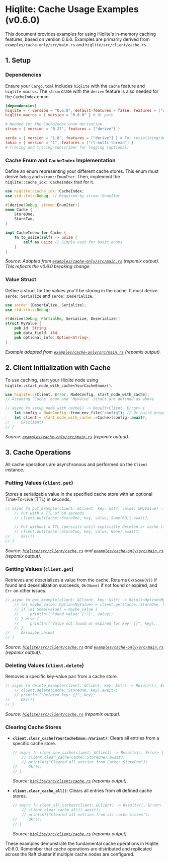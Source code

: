 # Hiqlite: Cache Usage Examples (v0.6.0)

This document provides examples for using Hiqlite's in-memory caching features, based on version 0.6.0. Examples are primarily derived from `examples/cache-only/src/main.rs` and `hiqlite/src/client/cache.rs`.

## 1. Setup

### Dependencies

Ensure your `Cargo.toml` includes `hiqlite` with the `cache` feature and `hiqlite-macros`. The `strum` crate with the `derive` feature is also needed for the `CacheIndex` enum.

```toml
[dependencies]
hiqlite = { version = "0.6.0", default-features = false, features = ["cache"] } # Or path
hiqlite-macros = { version = "0.6.0" } # Or path

# Needed for the CacheIndex enum derivation
strum = { version = "0.27", features = ["derive"] }

serde = { version = "1.0", features = ["derive"] } # For serializing/deserializing cached values
tokio = { version = "1", features = ["rt-multi-thread"] }
# tracing and tracing-subscriber for logging (optional)
```

### Cache Enum and `CacheIndex` Implementation

Define an enum representing your different cache stores. This enum must derive `Debug` and `strum::EnumIter`. Then, implement the `hiqlite::cache_idx::CacheIndex` trait for it.

```rust
use hiqlite::cache_idx::CacheIndex;
use std::fmt::Debug; // Required by strum::EnumIter

#[derive(Debug, strum::EnumIter)]
enum Cache {
    StoreOne,
    StoreTwo,
}

impl CacheIndex for Cache {
    fn to_usize(self) -> usize {
        self as usize // Simple cast for basic enums
    }
}
```
*Source: Adapted from [`examples/cache-only/src/main.rs`](./.ruru/docs/user-kb/repomix-output-sebadob-hiqlite.md:735) (repomix output). This reflects the v0.6.0 breaking change.*

### Value Struct

Define a struct for the values you'll be storing in the cache. It must derive `serde::Serialize` and `serde::Deserialize`.

```rust
use serde::{Deserialize, Serialize};
use std::fmt::Debug;

#[derive(Debug, PartialEq, Serialize, Deserialize)]
struct MyValue {
    pub id: String,
    pub data_field: i64,
    pub optional_info: Option<String>,
}
```
*Example adapted from [`examples/cache-only/src/main.rs`](./.ruru/docs/user-kb/repomix-output-sebadob-hiqlite.md:745) (repomix output).*

## 2. Client Initialization with Cache

To use caching, start your Hiqlite node using `hiqlite::start_node_with_cache<YourCacheEnum>()`.

```rust
use hiqlite::{Client, Error, NodeConfig, start_node_with_cache};
// Assuming 'Cache' enum and 'MyValue' struct are defined as above

// async fn setup_node_with_cache() -> Result<Client, Error> {
    let config = NodeConfig::from_env_file("config"); // Or build programmatically
    let client = start_node_with_cache::<Cache>(config).await?;
//     Ok(client)
// }
```
*Source: [`examples/cache-only/src/main.rs`](./.ruru/docs/user-kb/repomix-output-sebadob-hiqlite.md:758) (repomix output).*

## 3. Cache Operations

All cache operations are asynchronous and performed on the `Client` instance.

### Putting Values (`client.put`)

Stores a serializable value in the specified cache store with an optional Time-To-Live (TTL) in seconds.

```rust
// async fn put_example(client: &Client, key: &str, value: &MyValue) -> Result<(), Error> {
    // Put with a TTL of 60 seconds
    // client.put(Cache::StoreOne, key, value, Some(60)).await?;

    // Put without a TTL (persists until explicitly deleted or cache cleared)
    // client.put(Cache::StoreTwo, key, value, None).await?;
//     Ok(())
// }
```
*Source: [`hiqlite/src/client/cache.rs`](./.ruru/docs/user-kb/repomix-output-sebadob-hiqlite.md:1895) and [`examples/cache-only/src/main.rs`](./.ruru/docs/user-kb/repomix-output-sebadob-hiqlite.md:766) (repomix output).*

### Getting Values (`client.get`)

Retrieves and deserializes a value from the cache. Returns `Ok(Some(V))` if found and deserialization succeeds, `Ok(None)` if not found or expired, and `Err` on other issues.

```rust
// async fn get_example(client: &Client, key: &str) -> Result<Option<MyValue>, Error> {
    // let maybe_value: Option<MyValue> = client.get(Cache::StoreOne, key).await?;
    // if let Some(value) = maybe_value {
    //     println!("Found value: {:?}", value);
    // } else {
    //     println!("Value not found or expired for key: {}", key);
    // }
//     Ok(maybe_value)
// }
```
*Source: [`hiqlite/src/client/cache.rs`](./.ruru/docs/user-kb/repomix-output-sebadob-hiqlite.md:1844) and [`examples/cache-only/src/main.rs`](./.ruru/docs/user-kb/repomix-output-sebadob-hiqlite.md:768) (repomix output).*

### Deleting Values (`client.delete`)

Removes a specific key-value pair from a cache store.

```rust
// async fn delete_example(client: &Client, key: &str) -> Result<(), Error> {
    // client.delete(Cache::StoreOne, key).await?;
    // println!("Deleted key: {}", key);
//     Ok(())
// }
```
*Source: [`hiqlite/src/client/cache.rs`](./.ruru/docs/user-kb/repomix-output-sebadob-hiqlite.md:1937) (repomix output).*

### Clearing Cache Stores

*   **`client.clear_cache(YourCacheEnum::Variant)`**: Clears all entries from a specific cache store.
    ```rust
    // async fn clear_one_cache(client: &Client) -> Result<(), Error> {
        // client.clear_cache(Cache::StoreOne).await?;
        // println!("Cleared all entries from Cache::StoreOne");
    //     Ok(())
    // }
    ```
    *Source: [`hiqlite/src/client/cache.rs`](./.ruru/docs/user-kb/repomix-output-sebadob-hiqlite.md:1827) (repomix output).*

*   **`client.clear_cache_all()`**: Clears all entries from *all* defined cache stores.
    ```rust
    // async fn clear_all_caches(client: &Client) -> Result<(), Error> {
        // client.clear_cache_all().await?;
        // println!("Cleared all entries from all cache stores");
    //     Ok(())
    // }
    ```
    *Source: [`hiqlite/src/client/cache.rs`](./.ruru/docs/user-kb/repomix-output-sebadob-hiqlite.md:1840) (repomix output).*

These examples demonstrate the fundamental cache operations in Hiqlite v0.6.0. Remember that cache operations are distributed and replicated across the Raft cluster if multiple cache nodes are configured.